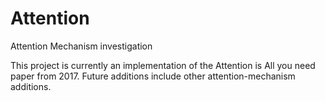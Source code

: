 # Attention
Attention Mechanism investigation

This project is currently an implementation of the Attention is All you need paper from 2017. Future additions include other attention-mechanism additions.
